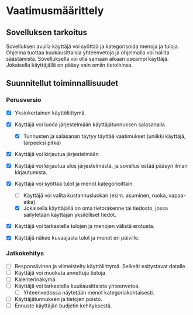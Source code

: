 # Vaatimusmäärittely

## Sovelluksen tarkoitus

Sovelluksen avulla käyttäjä voi syöttää ja kategorisoida menoja ja tuloja. Ohjelma tuottaa kuukausittaisia yhteenvetoja ja ohjelmalla voi hallita säästämistä. Sovelluksella voi olla samaan aikaan useampi käyttäjä. Jokaisella käyttäjällä on pääsy vain omiin tietoihinsa.

## Suunnitellut toiminnallisuudet

### Perusversio

- [x] Yksinkertainen käyttöliittymä.
- [x] Käyttäjä voi luoda järjestelmään käyttäjätunnuksen salasanalla
  - [x] Tunnusten ja salasanan täytyy täyttää vaatimukset (uniikki käyttäjä, tarpeeksi pitkä)
- [x] Käyttäjä voi kirjautua järjestelmään
- [x] Käyttäjä voi kirjautua ulos järjestelmästä, ja sovellus estää pääsyn ilman kirjautumista.
- [x] Käyttäjä voi syöttää tulot ja menot kategorioittain.
  - [ ] Käyttäjä voi valita kustannusluokan (esim. asuminen, ruoka, vapaa-aika).
  - [x] Jokaisella käyttäjällä on oma tietorakenne tai tiedosto, jossa säilytetään käyttäjän yksilölliset tiedot.
- [x] Käyttäjä voi tarkastella tulojen ja menojen välistä erotusta.
- [x] Käyttäjä näkee kuvaajasta tulot ja menot eri päiville.



### Jatkokehitys

- [ ] Responsiivinen ja viimeistelty käyttöliittymä. Selkeät esitystavat datalle.
- [ ] Käyttäjä voi muokata annettuja tietoja
- [ ] Kalenterinäkymä.
- [ ] Käyttäjä voi tarkastella kuukausittaista yhteenvetoa.
  - [ ] Yhteenvedossa näytetään menot kategoriakohtaisesti.
- [ ] Käyttäjätunnuksen ja tietojen poisto.
- [ ] Ennuste käyttäjän budjetin kehityksestä.